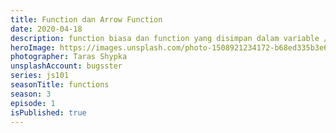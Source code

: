```yaml
---
title: Function dan Arrow Function
date: 2020-04-18
description: function biasa dan function yang disimpan dalam variable / function awanama (anonymous function), gitu deh.
heroImage: https://images.unsplash.com/photo-1508921234172-b68ed335b3e6?ixlib=rb-1.2.1&ixid=eyJhcHBfaWQiOjEyMDd9&auto=format&fit=crop&w=1350&q=80
photographer: Taras Shypka
unsplashAccount: bugsster
series: js101
seasonTitle: functions
season: 3
episode: 1
isPublished: true
---
```


